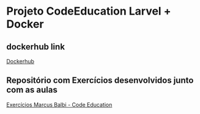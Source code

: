 # Projeto CodeEducation Larvel + Docker

## dockerhub link

[Dockerhub](https://hub.docker.com/r/marcusbalbi/php-fpm-laravel)

## Repositório com Exercícios desenvolvidos junto com as aulas 

[Exercícios Marcus Balbi - Code Education](https://github.com/marcusbalbi/code-education-cursos)